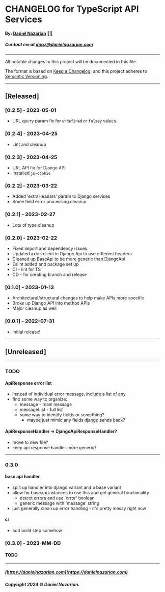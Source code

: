 # CHANGELOG for TypeScript API Services
#### By: [Daniel Nazarian](https://danielnazarian) 🐧👹
##### Contact me at <dnaz@danielnazarian.com>

-------------------------------------------------------

All notable changes to this project will be documented in this file.

The format is based on [Keep a Changelog](https://keepachangelog.com/en/1.0.0/),
and this project adheres to [Semantic Versioning](https://semver.org/spec/v2.0.0.html).


-------------------------------------------------------

## [Released]

### [0.2.5] - 2023-05-01
- URL query param fix for `undefined` or `falsey` values


### [0.2.4] - 2023-04-25
- Lint and cleanup


### [0.2.3] - 2023-04-25
- URL API fix for Django API
- Installed `js-cookie`


### [0.2.2] - 2023-03-22
- Added 'extraHeaders' param to Django services
- Some field error processing cleanup


### [0.2.1] - 2023-02-27
- Lots of type cleanup


### [0.2.0] - 2023-02-22
- Fixed import and dependency issues
- Updated axios client in Django Api to use different headers
- Cleaned up BaseApi to be more generic than DjangoApi
- Eslint added and package set up
- CI - lint for TS
- CD - for creating branch and release


### [0.1.0] - 2023-01-13
- Architectural/structural changes to help make APIs more specific
- Broke up Django API into method APIs
- Major cleanup as well


### [0.0.1] - 2022-07-31
- Initial release!

-------------------------------------------------------

## [Unreleased]

-------------------------------------------------------
### TODO


#### ApiResponse error list
- instead of individual error message, include a list of any
- find some way to organize:
  - message - main message
  - messageList - full list
  - some way to identify fields or something?
    - maybe just mimic any fields django sends back?


#### ApiResponseHandler -> DjangoApiResponseHandler?
- move to new file?
- keep api response handler more generic?

----
### 0.3.0

#### base api handler
- split up handler into django variant and a base variant
- allow for baseapi instances to use this and get general functionality
  - detect errors and use 'error' boolean
  - generic message with 'message' string
- just generally clean up error handling - it's pretty messy right now


#### ci
- add build step somehow


### [0.3.0] - 2023-MM-DD
#### TODO

-------------------------------------------------------

##### [https://danielnazarian.com](https://danielnazarian.com)
##### Copyright 2024 © Daniel Nazarian.

